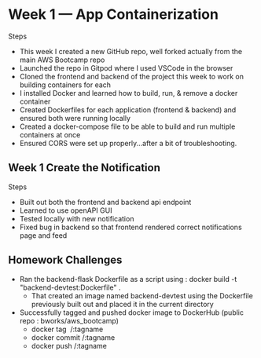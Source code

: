 # Week 1 — App Containerization

Steps

- This week I created a new GitHub repo, well forked actually from the main AWS Bootcamp repo
- Launched the repo in Gitpod where I used VSCode in the browser
- Cloned the frontend and backend of the project this week to work on building containers for each
- I installed Docker and learned how to build, run, & remove a docker container
- Created Dockerfiles for each application (frontend & backend) and ensured both were running locally
- Created a docker-compose file to be able to build and run multiple containers at once
- Ensured CORS were set up properly...after a bit of troubleshooting. 

## Week 1 Create the Notification 

Steps

- Built out both the frontend and backend api endpoint
- Learned to use openAPI GUI
- Tested locally with new notification
- Fixed bug in backend so that frontend rendered correct notifications page and feed


## Homework Challenges
- Ran the backend-flask Dockerfile as a script using : docker build -t "backend-devtest:Dockerfile" . 
    - That created an image named backend-devtest using the Dockerfile previously built out and placed it in the current directory
- Successfully tagged and pushed docker image to DockerHub (public repo : bworks/aws_bootcamp)
    - docker tag <image id> <hub-user>/<repo-name>:tagname
    - docker commit <container id> <hub-user>/<repo-name>:tagname
    - docker push <hub-user>/<repo-name>:tagname